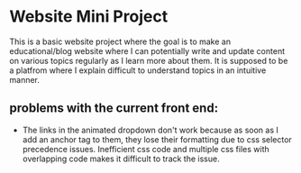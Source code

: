 # Website Mini Project

This is a basic website project where the goal is to make an educational/blog website where I can potentially write and update content on various topics regularly as I learn more about them. It is supposed to be a platfrom where I explain difficult to understand topics in an intuitive manner.

## problems with the current front end:

<ul>
<li>The links in the animated dropdown don't work because as soon as I add an anchor tag to them, they lose their formatting due to css selector precedence issues. Inefficient css code and multiple css files with overlapping code makes it difficult to track the issue.</li>
</ul>
